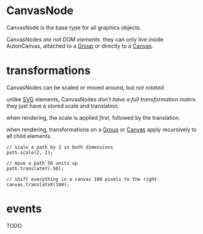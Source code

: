 # CanvasNode #

CanvasNode is the base type for all graphics objects.

CanvasNodes _are not DOM elements_. they can only live inside AutonCanvas, attached to a [Group](Group.md) or directly to a [Canvas](Canvas.md).

# transformations #

CanvasNodes can be scaled or moved around, but _not rotated_.

unlike [SVG](http://www.w3.org/TR/SVG/) elements, CanvasNodes _don't have a full transformation matrix_. they just have a stored scale and translation.

when rendering, the scale is applied _first_, followed by the translation.

when rendering, transformations on a [Group](Group.md) or [Canvas](Canvas.md) apply recursively to all child elements.

```
// scale a path by 2 in both dimensions
path.scale(2, 2);

// move a path 50 units up
path.translateY(-50);

// shift everything in a canvas 100 pixels to the right
canvas.translateX(100);
```

# events #

TODO
